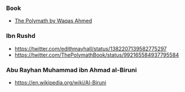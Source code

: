 ### Book

- [The Polymath by Waqas Ahmed](https://blas.com/the-polymath)

### Ibn Rushd

- https://twitter.com/edithmayhall/status/1382207139582775297
- https://twitter.com/ThePolymathBook/status/992165584937795584

### Abu Rayhan Muhammad ibn Ahmad al-Biruni

- https://en.wikipedia.org/wiki/Al-Biruni
